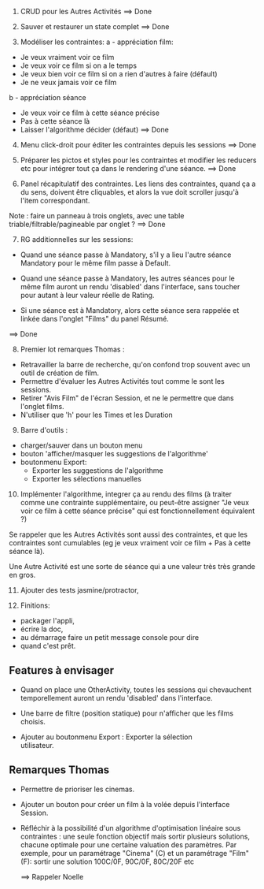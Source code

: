 1. CRUD pour les Autres Activités
==> Done

2. Sauver et restaurer un state complet
==> Done

3. Modéliser les contraintes:
a - appréciation film:
- Je veux vraiment voir ce film
- Je veux voir ce film si on a le temps
- Je veux bien voir ce film si on a rien d'autres à faire (défault)
- Je ne veux jamais voir ce film

b - appréciation séance
- Je veux voir ce film à cette séance précise
- Pas à cette séance là
- Laisser l'algorithme décider (défaut)
==> Done

4. Menu click-droit pour éditer les contraintes depuis les 
  sessions
==> Done

5. Préparer les pictos et styles pour les contraintes et 
  modifier les reducers etc pour intégrer tout ça dans le rendering
  d'une séance.
==> Done

6. Panel récapitulatif des contraintes.
  Les liens des contraintes, quand ça a du sens, doivent
  être cliquables, et alors la vue doit scroller jusqu'à
  l'item correspondant.

  Note : faire un panneau à trois onglets, avec une table 
  triable/filtrable/pagineable par onglet ?
==> Done

7. RG additionnelles sur les sessions:

- Quand une séance passe à Mandatory, s'il y a lieu l'autre
  séance Mandatory pour le même film passe à Default.

- Quand une séance passe à Mandatory, les autres séances 
  pour le même film auront un rendu 'disabled' dans l'interface, 
  sans toucher pour autant à leur valeur réelle de Rating.

- Si une séance est à Mandatory, alors cette séance sera 
  rappelée et linkée dans l'onglet "Films" du panel Résumé.

==> Done

8. Premier lot remarques Thomas :
- Retravailler la barre de recherche, qu'on confond trop 
  souvent avec un outil de création de film.
- Permettre d'évaluer les Autres Activités tout comme 
  le sont les sessions.
- Retirer "Avis Film" de l'écran Session, et ne le permettre 
  que dans l'onglet films.
- N'utiliser que 'h' pour les Times et les Duration


9. Barre d'outils : 
- charger/sauver dans un bouton menu
- bouton 'afficher/masquer les suggestions de l'algorithme'
- boutonmenu Export: 
  * Exporter les suggestions de l'algorithme
  * Exporter les sélections manuelles



10. Implémenter l'algorithme, integrer ça au rendu des films
  (à traiter comme une contrainte supplémentaire, ou peut-être
  assigner "Je veux voir ce film à cette séance précise" qui 
  est fonctionnellement équivalent ?)

  Se rappeler que les Autres Activités sont aussi des contraintes, 
  et que les contraintes sont cumulables 
  (eg je veux vraiment voir ce film + Pas à cette séance là).

  Une Autre Activité est une sorte de séance qui a une valeur 
  très très grande en gros.


11. Ajouter des tests jasmine/protractor,
  
12. Finitions:
- packager l'appli,
- écrire la doc,
- au démarrage faire un petit message console pour dire 
- quand c'est prêt.


## Features à envisager

- Quand on place une OtherActivity, toutes les sessions
  qui chevauchent temporellement auront un rendu 'disabled'
  dans l'interface.

- Une barre de filtre (position statique) pour n'afficher
  que les films choisis.

- Ajouter au boutonmenu Export : Exporter la sélection  
  utilisateur.


## Remarques Thomas



- Permettre de prioriser les cinemas.


- Ajouter un bouton pour créer un film à la volée depuis 
  l'interface Session.

- Réfléchir à la possibilité d'un algorithme d'optimisation 
  linéaire sous contraintes : une seule fonction objectif
  mais sortir plusieurs solutions, chacune optimale pour une 
  certaine valuation des paramètres. 
  Par exemple, pour un paramétrage "Cinema" (C) et un 
  paramétrage "Film" (F):
  sortir une solution 100C/0F, 90C/0F, 80C/20F etc

  ==> Rappeler Noelle
